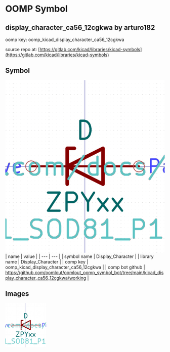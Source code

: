 # OOMP Symbol  
## display_character_ca56_12cgkwa  by arturo182  
  
oomp key: oomp_kicad_display_character_ca56_12cgkwa  
  
source repo at: [https://gitlab.com/kicad/libraries/kicad-symbols](https://gitlab.com/kicad/libraries/kicad-symbols)  
## Symbol  
  
[![working.png](working_600.png)](working.png)  
| name | value | 
| --- | --- | 
| symbol name | Display_Character | 
| library name | Display_Character | 
| oomp key | oomp_kicad_display_character_ca56_12cgkwa | 
| oomp bot github | https://github.com/oomlout/oomlout_oomp_symbol_bot/tree/main/kicad_display_character_ca56_12cgkwa/working | 
## Images  
  
[![working.png](working_140.png)](working.png)  
